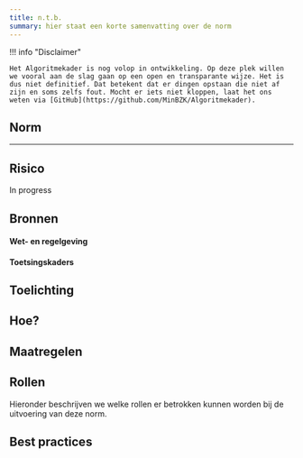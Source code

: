```yaml
---
title: n.t.b.
summary: hier staat een korte samenvatting over de norm
---
```


!!! info "Disclaimer"

    Het Algoritmekader is nog volop in ontwikkeling. Op deze plek willen we vooral aan de slag gaan op een open en transparante wijze. Het is dus niet definitief. Dat betekent dat er dingen opstaan die niet af zijn en soms zelfs fout. Mocht er iets niet kloppen, laat het ons weten via [GitHub](https://github.com/MinBZK/Algoritmekader).


## Norm
** **

## Risico
In progress

## Bronnen

#### Wet- en regelgeving


#### Toetsingskaders


## Toelichting


## Hoe?

## Maatregelen

## Rollen
Hieronder beschrijven we welke rollen er betrokken kunnen worden bij de uitvoering van deze norm. 


## Best practices




